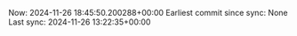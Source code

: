 Now: 2024-11-26 18:45:50.200288+00:00 Earliest commit since sync: None Last sync: 2024-11-26 13:22:35+00:00
